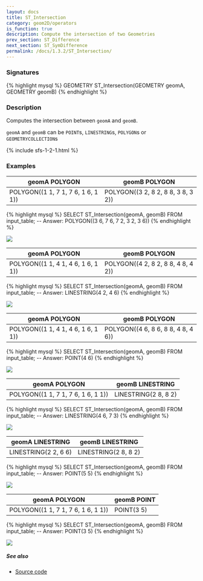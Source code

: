 ```yaml
---
layout: docs
title: ST_Intersection
category: geom2D/operators
is_function: true
description: Compute the intersection of two Geometries
prev_section: ST_Difference
next_section: ST_SymDifference
permalink: /docs/1.3.2/ST_Intersection/
---
```


### Signatures

{% highlight mysql %}
GEOMETRY ST_Intersection(GEOMETRY geomA, GEOMETRY geomB)
{% endhighlight %}

### Description

Computes the intersection between `geomA` and `geomB`.

`geomA` and `geomB` can be `POINT`s, `LINESTRING`s, `POLYGON`s or `GEOMETRYCOLLECTION`s

{% include sfs-1-2-1.html %}

### Examples

| geomA POLYGON                       | geomB POLYGON                       |
|-------------------------------------|-------------------------------------|
| POLYGON((1 1, 7 1, 7 6, 1 6, 1 1))  | POLYGON((3 2, 8 2, 8 8, 3 8, 3 2))  |

{% highlight mysql %}
SELECT ST_Intersection(geomA, geomB) FROM input_table;
-- Answer:    POLYGON((3 6, 7 6, 7 2, 3 2, 3 6))
{% endhighlight %}

<img class="displayed" src="../ST_Intersection_1.png"/>

| geomA POLYGON                       | geomB POLYGON                       |
|-------------------------------------|-------------------------------------|
| POLYGON((1 1, 4 1, 4 6, 1 6, 1 1))  | POLYGON((4 2, 8 2, 8 8, 4 8, 4 2))  |

{% highlight mysql %}
SELECT ST_Intersection(geomA, geomB) FROM input_table;
-- Answer:    LINESTRING(4 2, 4 6)
{% endhighlight %}

<img class="displayed" src="../ST_Intersection_2.png"/>

| geomA POLYGON                       | geomB POLYGON                       |
|-------------------------------------|-------------------------------------|
| POLYGON((1 1, 4 1, 4 6, 1 6, 1 1))  | POLYGON((4 6, 8 6, 8 8, 4 8, 4 6))  |

{% highlight mysql %}
SELECT ST_Intersection(geomA, geomB) FROM input_table;
-- Answer:    POINT(4 6)
{% endhighlight %}

<img class="displayed" src="../ST_Intersection_6.png"/>

| geomA POLYGON                       | geomB LINESTRING      |
|-------------------------------------|-----------------------|
| POLYGON((1 1, 7 1, 7 6, 1 6, 1 1))  | LINESTRING(2 8, 8 2)  |

{% highlight mysql %}
SELECT ST_Intersection(geomA, geomB) FROM input_table;
-- Answer:    LINESTRING(4 6, 7 3)
{% endhighlight %}

<img class="displayed" src="../ST_Intersection_3.png"/>

| geomA LINESTRING      | geomB LINESTRING      |
|-----------------------|-----------------------|
| LINESTRING(2 2, 6 6)  | LINESTRING(2 8, 8 2)  |

{% highlight mysql %}
SELECT ST_Intersection(geomA, geomB) FROM input_table;
-- Answer:    POINT(5 5)
{% endhighlight %}

<img class="displayed" src="../ST_Intersection_4.png"/>

| geomA POLYGON                       | geomB POINT |
|-------------------------------------|-------------|
| POLYGON((1 1, 7 1, 7 6, 1 6, 1 1))  | POINT(3 5)  |

{% highlight mysql %}
SELECT ST_Intersection(geomA, geomB) FROM input_table;
-- Answer:    POINT(3 5)
{% endhighlight %}

<img class="displayed" src="../ST_Intersection_5.png"/>

##### See also

* <a href="https://github.com/orbisgis/h2gis/blob/master/h2gis-functions/src/main/java/org/h2gis/functions/spatial/operators/ST_Intersection.java" target="_blank">Source code</a>
